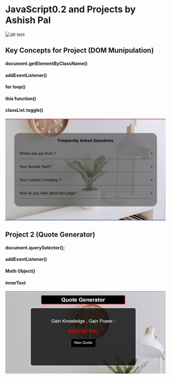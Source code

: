 # JavaScript0.2 and Projects by Ashish Pal
![alt text](https://www.tutorialrepublic.com/lib/images/javascript-illustration.png)

## Key Concepts for Project (DOM Munipulation)
#### document.getElementByClassName()
#### addEventListener()
#### for loop()
#### this function()
#### classList.toggle()
![alt text](https://github.com/AshishPal18/JavaScript0.2/blob/main/DOM%20Manipulation/DOM%20Projects/FAQ/image.png)

## Project 2 (Quote Generator)
  #### document.querySelector();
  #### addEventListener()
  #### Math Object()
  #### innerText
![alt text](https://github.com/AshishPal18/JavaScript0.2/blob/main/DOM%20Manipulation/DOM%20Projects/image.png)

